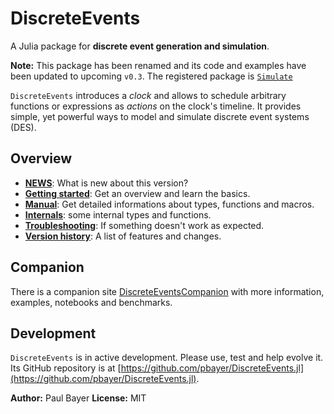 # DiscreteEvents

A Julia package for **discrete event generation and simulation**.

**Note:** This package has been renamed and its code and examples have been updated to upcoming `v0.3`. The registered package is [`Simulate`](https://github.com/pbayer/DiscreteEvents.jl/tree/v0.2.0)

`DiscreteEvents` introduces a *clock* and allows to schedule arbitrary functions or expressions as *actions* on the clock's timeline. It provides simple, yet powerful ways to model and simulate discrete event systems (DES).

## Overview

- [**NEWS**](news.md): What is new about this version?
- [**Getting started**](intro.md): Get an overview and learn the basics.
- [**Manual**](clocks.md): Get detailed informations about types, functions and macros.
- [**Internals**](internals.md): some internal types and functions.
- [**Troubleshooting**](troubleshooting.md): If something doesn't work as expected.
- [**Version history**](history.md): A list of features and changes.

## Companion

There is a companion site [DiscreteEventsCompanion](https://github.com/pbayer/DiscreteEventsCompanion.jl) with more information, examples, notebooks and benchmarks.

## Development

`DiscreteEvents` is in active development. Please use, test and help  evolve it. Its GitHub repository is at [https://github.com/pbayer/DiscreteEvents.jl](https://github.com/pbayer/DiscreteEvents.jl).

**Author:** Paul Bayer
**License:** MIT
